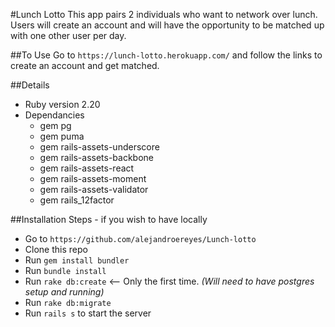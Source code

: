 #Lunch Lotto
  This app pairs 2 individuals who want to network over lunch. Users will create an account and will have the opportunity to be matched up with one other user per day.

##To Use
  Go to `https://lunch-lotto.herokuapp.com/` and follow the links to create an account and get matched.

##Details
  * Ruby version 2.20
  * Dependancies
    * gem pg
    * gem puma
    * gem rails-assets-underscore
    * gem rails-assets-backbone
    * gem rails-assets-react
    * gem rails-assets-moment
    * gem rails-assets-validator
    * gem rails_12factor

##Installation Steps - if you wish to have locally
  * Go to `https://github.com/alejandroereyes/Lunch-lotto`
  * Clone this repo
  * Run `gem install bundler`
  * Run `bundle install`
  * Run `rake db:create` <-- Only the first time. _(Will need to have postgres setup and running)_
  * Run `rake db:migrate`
  * Run `rails s` to start the server
